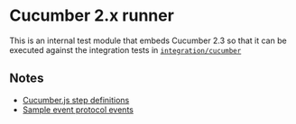 # Cucumber 2.x runner

This is an internal test module that embeds Cucumber 2.3
so that it can be executed against the integration tests in [`integration/cucumber`](../cucumber)

## Notes
- [Cucumber.js step definitions](https://github.com/cucumber/cucumber-js/blob/v3.2.1/docs/support_files/step_definitions.md)
- [Sample event protocol events](https://github.com/cucumber/cucumber-js/blob/v4.2.1/src/formatter/event_protocol_formatter.js)
